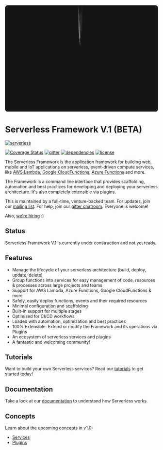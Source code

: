 ![Serverless Application Framework AWS Lambda API Gateway](other/img/readme_serverless_framework_v1.gif)

Serverless Framework V.1 (BETA)
=================================
[![serverless](http://public.serverless.com/badges/v3.svg)](http://www.serverless.com)
<!--- [![npm version](https://badge.fury.io/js/serverless.svg)](https://badge.fury.io/js/serverless) --->
[![Coverage Status](https://coveralls.io/repos/github/serverless/serverless/badge.svg?branch=v1.0)](https://coveralls.io/github/serverless/serverless?branch=dev)
[![gitter](https://img.shields.io/gitter/room/serverless/serverless.svg)](https://gitter.im/serverless/serverless)
[![dependencies](https://img.shields.io/david/serverless/serverless.svg)](https://www.npmjs.com/package/serverless)
[![license](https://img.shields.io/npm/l/serverless.svg)](https://www.npmjs.com/package/serverless)

The Serverless Framework is the application framework for building web, mobile and IoT applications on serverless, event-driven compute services, like [AWS Lambda](https://aws.amazon.com/lambda/), [Google CloudFunctions](https://cloud.google.com/functions/), [Azure Functions](https://azure.microsoft.com/en-us/services/functions/) and more. 

The Framework is a command line interface that provides scaffolding, automation and best practices for developing and deploying your serverless architecture. It's also completely extensible via plugins.

This is maintained by a full-time, venture-backed team. For updates, join our [mailing list](http://github.us11.list-manage1.com/subscribe?u=b4fad36768cab222f88338995&id=5f8407dded).  For help, join our [gitter chatroom](https://gitter.im/serverless/serverless).  Everyone is welcome!

Also, [we're hiring](mailto:jobs@serverless.com) :)

## Status

Serverless Framework V.1 is currently under construction and not yet ready.

## Features

* Manage the lifecycle of your serverless architecture (build, deploy, update, delete)
* Group functions into services for easy management of code, resources & processes across large projects and teams
* Support for AWS Lambda, Azure Functions, Google CloudFunctions & more
* Safely, easily deploy functions, events and their required resources
* Minimal configuration and scaffolding
* Built-in support for multiple stages
* Optimized for CI/CD workflows
* Loaded with automation, optimization and best practices
* 100% Extensible: Extend or modify the Framework and its operations via Plugins
* An ecosystem of serverless services and plugins
* A fantastic and welcoming community!

## Tutorials

Want to build your own Serverless services? Read our [tutorials](/docs/tutorials) to get started today!

## Documentation

Take a look at our [documentation](/docs) to understand how Serverless works.

## Concepts

Learn about the upcoming concepts in v1.0:

* [Services](/docs/concepts/services.md)
* [Plugins](/docs/concepts/plugins.md)
